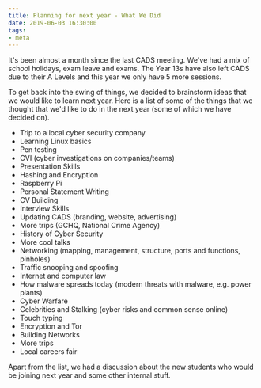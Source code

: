 ```yaml
---
title: Planning for next year - What We Did
date: 2019-06-03 16:30:00
tags:
- meta
---
```


It's been almost a month since the last CADS meeting. We've had a mix of school holidays, exam leave and exams. The Year 13s have also left CADS due to their A Levels and this year we only have 5 more sessions.

To get back into the swing of things, we decided to brainstorm ideas that we would like to learn next year. Here is a list of some of the things that we thought that we'd like to do in the next year (some of which we have decided on).

* Trip to a local cyber security company
* Learning Linux basics
* Pen testing
* CVI (cyber investigations on companies/teams)
* Presentation Skills
* Hashing and Encryption
* Raspberry Pi
* Personal Statement Writing
* CV Building
* Interview Skills
* Updating CADS (branding, website, advertising)
* More trips (GCHQ, National Crime Agency)
* History of Cyber Security
* More cool talks
* Networking (mapping, management, structure, ports and functions, pinholes)
* Traffic snooping and spoofing
* Internet and computer law
* How malware spreads today (modern threats with malware, e.g. power plants)
* Cyber Warfare
* Celebrities and Stalking (cyber risks and common sense online)
* Touch typing
* Encryption and Tor
* Building Networks
* More trips
* Local careers fair

Apart from the list, we had a discussion about the new students who would be joining next year and some other internal stuff.